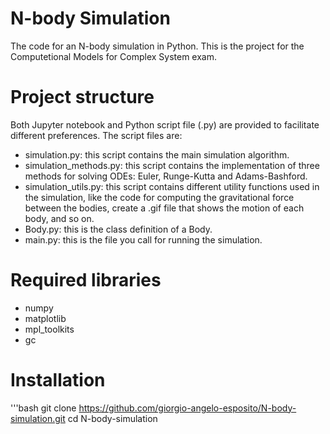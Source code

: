 
# N-body Simulation

The code for an N-body simulation in Python. This is the project for the Computetional Models for Complex System exam.

# Project structure

Both Jupyter notebook and Python script file (.py) are provided to facilitate different preferences.
The script files are:

* simulation.py: this script contains the main simulation algorithm. 
* simulation_methods.py: this script contains the implementation of three methods for solving ODEs: Euler, Runge-Kutta and Adams-Bashford.
* simulation_utils.py: this script contains different utility functions used in the simulation, like the code for computing the gravitational force between the bodies, create a .gif file that shows the motion of each body, and so on.
* Body.py: this is the class definition of a Body.
* main.py: this is the file you call for running the simulation.

# Required libraries

* numpy
* matplotlib
* mpl_toolkits
* gc

# Installation
'''bash
git clone https://github.com/giorgio-angelo-esposito/N-body-simulation.git cd N-body-simulation


